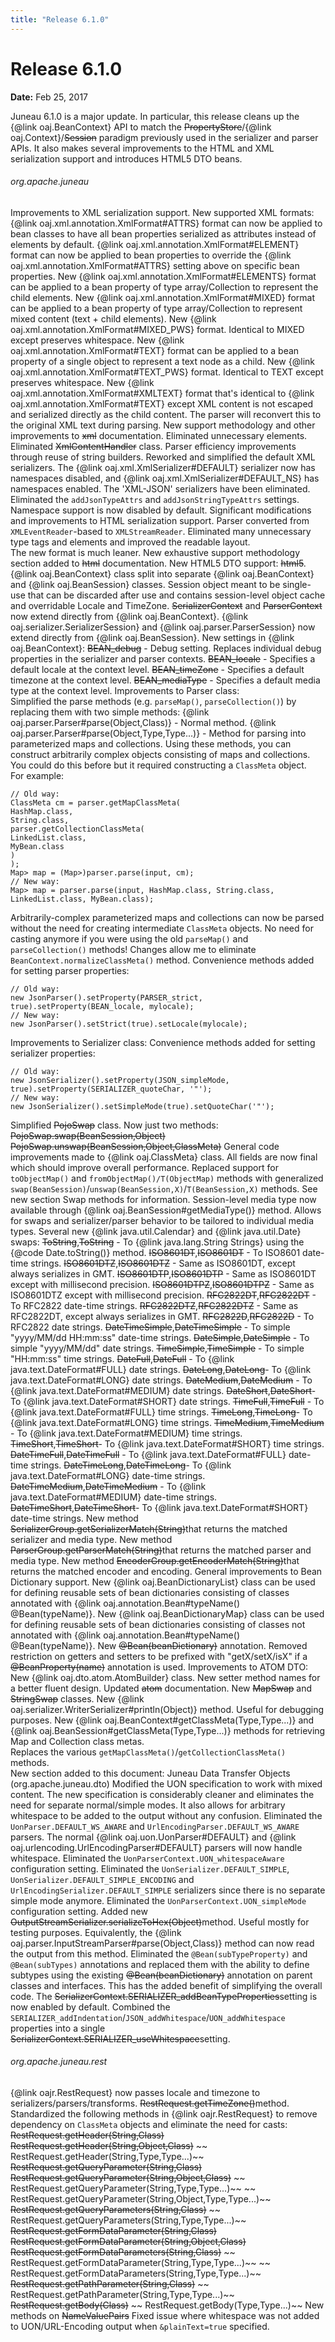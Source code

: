 ```yaml
---
title: "Release 6.1.0"
---
```


# Release 6.1.0

**Date:** Feb 25, 2017

Juneau 6.1.0 is a major update.
In particular, this release cleans up the \{@link oaj.BeanContext\} API to match
the ~~PropertyStore~~/\{@link oaj.Context\}/~~Session~~ paradigm
previously used in the serializer and parser APIs.
It also makes several improvements to the HTML and XML serialization support and introduces HTML5 DTO beans.
###### org.apache.juneau

Improvements to XML serialization support.
New supported XML formats:
\{@link oaj.xml.annotation.XmlFormat#ATTRS\} format can now be applied to bean classes to have all bean properties serialized
as attributes instead of elements by default.
\{@link oaj.xml.annotation.XmlFormat#ELEMENT\} format can now be applied to bean properties to override the \{@link oaj.xml.annotation.XmlFormat#ATTRS\}
setting above on specific bean properties.
New \{@link oaj.xml.annotation.XmlFormat#ELEMENTS\} format can be applied to a bean property of type array/Collection to represent the child elements.
New \{@link oaj.xml.annotation.XmlFormat#MIXED\} format can be applied to a bean property of type array/Collection to represent mixed content (text + child elements).
New \{@link oaj.xml.annotation.XmlFormat#MIXED_PWS\} format.  Identical to MIXED except preserves whitespace.
New \{@link oaj.xml.annotation.XmlFormat#TEXT\} format can be applied to a bean property of a single object to represent a text node as a child.
New \{@link oaj.xml.annotation.XmlFormat#TEXT_PWS\} format.  Identical to TEXT except preserves whitespace.
New \{@link oaj.xml.annotation.XmlFormat#XMLTEXT\} format that's identical to \{@link oaj.xml.annotation.XmlFormat#TEXT\} except 
XML content is not escaped and serialized directly as the child content.  The parser will reconvert this to the original XML text during parsing.
New support methodology and other improvements to ~~xml~~ documentation.
Eliminated unnecessary  elements.
Eliminated ~~XmlContentHandler~~ class.
Parser efficiency improvements through reuse of string builders.
Reworked and simplified the default XML serializers.  The \{@link oaj.xml.XmlSerializer#DEFAULT\} serializer now has namespaces disabled,
and \{@link oaj.xml.XmlSerializer#DEFAULT_NS\} has namespaces enabled.  The 'XML-JSON' serializers have been eliminated.
Eliminated the `addJsonTypeAttrs` and `addJsonStringTypeAttrs` settings.
Namespace support is now disabled by default.
Significant modifications and improvements to HTML serialization support.
Parser converted from `XMLEventReader`-based to `XMLStreamReader`.
Eliminated many unnecessary type tags and  elements and improved the readable layout.  
The new format is much leaner.
New exhaustive support methodology section added to ~~html~~ documentation.
New HTML5 DTO support:  ~~html5~~.
\{@link oaj.BeanContext\} class split into separate \{@link oaj.BeanContext\} and \{@link oaj.BeanSession\} classes.
Session object meant to be single-use that can be discarded after use and contains session-level object cache and overridable Locale and TimeZone.
~~SerializerContext~~ and ~~ParserContext~~
now extend directly from \{@link oaj.BeanContext\}.
\{@link oaj.serializer.SerializerSession\} and \{@link oaj.parser.ParserSession\}
now extend directly from \{@link oaj.BeanSession\}.
New settings in \{@link oaj.BeanContext\}:
~~BEAN_debug~~ - Debug setting.  Replaces individual debug properties in the serializer and parser contexts.
~~BEAN_locale~~ - Specifies a default locale at the context level.
~~BEAN_timeZone~~ - Specifies a default timezone at the context level.
~~BEAN_mediaType~~ - Specifies a default media type at the context level.
Improvements to Parser class:  
Simplified the parse methods (e.g. `parseMap()`, `parseCollection()`)
by replacing them with two simple methods: 
\{@link oaj.parser.Parser#parse(Object,Class)\} - Normal method.
\{@link oaj.parser.Parser#parse(Object,Type,Type...)\} - Method for parsing into parameterized maps and collections.
Using these methods, you can construct arbitrarily complex objects consisting of maps and collections.
You could do this before but it required constructing a `ClassMeta` object.  
For example:

```text
// Old way:
ClassMeta cm = parser.getMapClassMeta(
HashMap.class, 
String.class, 
parser.getCollectionClassMeta(
LinkedList.class, 
MyBean.class
)
);
Map> map = (Map>)parser.parse(input, cm);	
// New way:
Map> map = parser.parse(input, HashMap.class, String.class, LinkedList.class, MyBean.class);
```


Arbitrarily-complex parameterized maps and collections can now be parsed without the need for creating intermediate `ClassMeta` objects.
No need for casting anymore if you were using the old `parseMap()` and `parseCollection()` methods!
Changes allow me to eliminate `BeanContext.normalizeClassMeta()` method.
Convenience methods added for setting parser properties:

```text
// Old way:
new JsonParser().setProperty(PARSER_strict, true).setProperty(BEAN_locale, mylocale);
// New way:
new JsonParser().setStrict(true).setLocale(mylocale);
```


Improvements to Serializer class:
Convenience methods added for setting serializer properties:

```text
// Old way:
new JsonSerializer().setProperty(JSON_simpleMode, true).setProperty(SERIALIZER_quoteChar, '"');
// New way:
new JsonSerializer().setSimpleMode(true).setQuoteChar('"');
```


Simplified ~~PojoSwap~~ class.  Now just two methods:
~~PojoSwap.swap(BeanSession,Object)~~
~~PojoSwap.unswap(BeanSession,Object,ClassMeta)~~
General code improvements made to \{@link oaj.ClassMeta\} class.
All fields are now final which should improve overall performance.
Replaced support for `toObjectMap()` and `fromObjectMap()/T(ObjectMap)` methods with
generalized `swap(BeanSession)`/`unswap(BeanSession,X)`/`T(BeanSession,X)` methods.
See new section Swap methods for information.
Session-level media type now available through \{@link oaj.BeanSession#getMediaType()\} method.
Allows for swaps and serializer/parser behavior to be tailored to individual media types.
Several new \{@link java.util.Calendar\} and \{@link java.util.Date\} swaps:
~~ToString~~,~~ToString~~ - To \{@link java.lang.String Strings\} using the \{@code Date.toString()\} method.
~~ISO8601DT~~,~~ISO8601DT~~ - To ISO8601 date-time strings.
~~ISO8601DTZ~~,~~ISO8601DTZ~~ - Same as ISO8601DT, except always serializes in GMT.
~~ISO8601DTP~~,~~ISO8601DTP~~ - Same as ISO8601DT except with millisecond precision.
~~ISO8601DTPZ~~,~~ISO8601DTPZ~~ - Same as ISO8601DTZ except with millisecond precision.
~~RFC2822DT~~,~~RFC2822DT~~ - To RFC2822 date-time strings.
~~RFC2822DTZ~~,~~RFC2822DTZ~~ - Same as RFC2822DT, except always serializes in GMT.
~~RFC2822D~~,~~RFC2822D~~ - To RFC2822 date strings.
~~DateTimeSimple~~,~~DateTimeSimple~~ - To simple "yyyy/MM/dd HH:mm:ss" date-time strings.
~~DateSimple~~,~~DateSimple~~ - To simple "yyyy/MM/dd" date strings.
~~TimeSimple~~,~~TimeSimple~~ - To simple "HH:mm:ss" time strings.
~~DateFull~~,~~DateFull~~ - To \{@link java.text.DateFormat#FULL\} date strings.
~~DateLong~~,~~DateLong~~- To \{@link java.text.DateFormat#LONG\} date strings.
~~DateMedium~~,~~DateMedium~~ - To \{@link java.text.DateFormat#MEDIUM\} date strings.
~~DateShort~~,~~DateShort~~- To \{@link java.text.DateFormat#SHORT\} date strings.
~~TimeFull~~,~~TimeFull~~ - To \{@link java.text.DateFormat#FULL\} time strings.
~~TimeLong~~,~~TimeLong~~- To \{@link java.text.DateFormat#LONG\} time strings.
~~TimeMedium~~,~~TimeMedium~~ - To \{@link java.text.DateFormat#MEDIUM\} time strings.
~~TimeShort~~,~~TimeShort~~- To \{@link java.text.DateFormat#SHORT\} time strings.
~~DateTimeFull~~,~~DateTimeFull~~ - To \{@link java.text.DateFormat#FULL\} date-time strings.
~~DateTimeLong~~,~~DateTimeLong~~- To \{@link java.text.DateFormat#LONG\} date-time strings.
~~DateTimeMedium~~,~~DateTimeMedium~~ - To \{@link java.text.DateFormat#MEDIUM\} date-time strings.
~~DateTimeShort~~,~~DateTimeShort~~- To \{@link java.text.DateFormat#SHORT\} date-time strings.
New method ~~SerializerGroup.getSerializerMatch(String)~~that returns the matched serializer and media type.
New method ~~ParserGroup.getParserMatch(String)~~that returns the matched parser and media type.
New method ~~EncoderGroup.getEncoderMatch(String)~~that returns the matched encoder and encoding.
General improvements to Bean Dictionary support.
New \{@link oaj.BeanDictionaryList\} class can be used for defining reusable sets of bean dictionaries consisting
of classes annotated with \{@link oaj.annotation.Bean#typeName() @Bean(typeName)\}.
New \{@link oaj.BeanDictionaryMap\} class can be used for defining reusable sets of bean dictionaries consisting
of classes not annotated with \{@link oaj.annotation.Bean#typeName() @Bean(typeName)\}.
New ~~@Bean(beanDictionary)~~ annotation.
Removed restriction on getters and setters to be prefixed with "getX/setX/isX" if a ~~@BeanProperty(name)~~ annotation is used.
Improvements to ATOM DTO:
New \{@link oaj.dto.atom.AtomBuilder\} class.
New setter method names for a better fluent design.
Updated ~~atom~~ documentation.
New ~~MapSwap~~ and ~~StringSwap~~ classes.
New \{@link oaj.serializer.WriterSerializer#println(Object)\} method.  Useful for debugging purposes.
New \{@link oaj.BeanContext#getClassMeta(Type,Type...)\} and \{@link oaj.BeanSession#getClassMeta(Type,Type...)\}
methods for retrieving Map and Collection class metas.  
Replaces the various `getMapClassMeta()`/`getCollectionClassMeta()` methods.  
New section added to this document:	Juneau Data Transfer Objects (org.apache.juneau.dto)
Modified the UON specification to work with mixed content.
The new specification is considerably cleaner and eliminates the need for separate normal/simple modes.
It also allows for arbitrary whitespace to be added to the output without any confusion.
Eliminated the `UonParser.DEFAULT_WS_AWARE` and `UrlEncodingParser.DEFAULT_WS_AWARE` parsers.
The normal \{@link oaj.uon.UonParser#DEFAULT\} and \{@link oaj.urlencoding.UrlEncodingParser#DEFAULT\} parsers will now handle whitespace.
Eliminated the `UonParserContext.UON_whitespaceAware` configuration setting.
Eliminated the `UonSerializer.DEFAULT_SIMPLE`, `UonSerializer.DEFAULT_SIMPLE_ENCODING`
and `UrlEncodingSerializer.DEFAULT_SIMPLE`
serializers since there is no separate simple mode anymore.
Eliminated the `UonParserContext.UON_simpleMode` configuration setting.
Added new ~~OutputStreamSerializer.serializeToHex(Object)~~method. 
Useful mostly for testing purposes.
Equivalently, the \{@link oaj.parser.InputStreamParser#parse(Object,Class)\} method can now 
read the output from this method.
Eliminated the `@Bean(subTypeProperty)` and `@Bean(subTypes)` annotations
and replaced them with the ability to define subtypes using the existing ~~@Bean(beanDictionary)~~
annotation on parent classes and interfaces.
This has the added benefit of simplifying the overall code.
The ~~SerializerContext.SERIALIZER_addBeanTypeProperties~~setting is now enabled by default.
Combined the `SERIALIZER_addIndentation`/`JSON_addWhitespace`/`UON_addWhitespace`
properties into a single ~~SerializerContext.SERIALIZER_useWhitespace~~setting.
###### org.apache.juneau.rest

\{@link oajr.RestRequest\} now passes locale and timezone to serializers/parsers/transforms.
~~RestRequest.getTimeZone()~~method.
Standardized the following methods in \{@link oajr.RestRequest\} to remove dependency on `ClassMeta`
objects and eliminate the need for casts:
~~RestRequest.getHeader(String,Class)~~
~~RestRequest.getHeader(String,Object,Class)~~
~~ RestRequest.getHeader(String,Type,Type...)~~
~~RestRequest.getQueryParameter(String,Class)~~
~~RestRequest.getQueryParameter(String,Object,Class)~~
~~ RestRequest.getQueryParameter(String,Type,Type...)~~
~~ RestRequest.getQueryParameter(String,Object,Type,Type...)~~
~~RestRequest.getQueryParameters(String,Class)~~
~~ RestRequest.getQueryParameters(String,Type,Type...)~~
~~RestRequest.getFormDataParameter(String,Class)~~
~~RestRequest.getFormDataParameter(String,Object,Class)~~
~~RestRequest.getFormDataParameters(String,Class)~~
~~ RestRequest.getFormDataParameter(String,Type,Type...)~~
~~ RestRequest.getFormDataParameters(String,Type,Type...)~~
~~RestRequest.getPathParameter(String,Class)~~
~~ RestRequest.getPathParameter(String,Type,Type...)~~
~~RestRequest.getBody(Class)~~
~~ RestRequest.getBody(Type,Type...)~~
New methods on ~~NameValuePairs~~
Fixed issue where whitespace was not added to UON/URL-Encoding output when `&plainText=true` specified.

